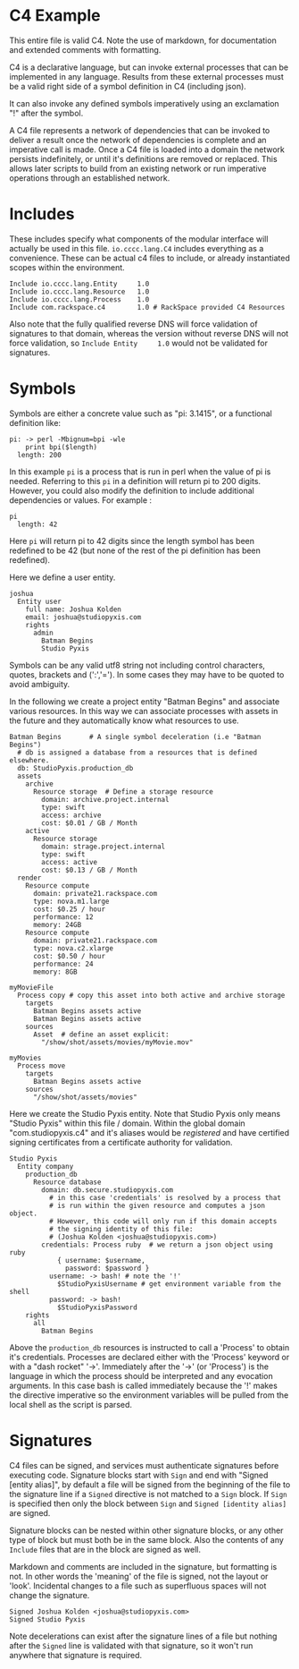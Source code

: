 # C4 Example
This entire file is valid C4.  Note the use of markdown, for documentation and extended comments with formatting.

C4 is a declarative language, but can invoke external processes that can be implemented in any language.  Results from these external processes must be a valid right side of a symbol definition in C4 (including json).

It can also invoke any defined symbols imperatively using an exclamation "!" after the symbol.

A C4 file represents a network of dependencies that can be invoked to deliver a result once the network of dependencies is complete and an imperative call is made.  Once a C4 file is loaded into a domain the network persists indefinitely, or until it's definitions are removed or replaced. This allows later scripts to build from an existing network or run imperative operations through an established network.

# Includes
These includes specify what components of the modular interface will actually be used in this file. `io.cccc.lang.C4` includes everything as a convenience.  These can be actual c4 files to include, or already instantiated scopes within the environment. 
    
    Include io.cccc.lang.Entity     1.0
    Include io.cccc.lang.Resource   1.0
    Include io.cccc.lang.Process    1.0
    Include com.rackspace.c4        1.0 # RackSpace provided C4 Resources
    
Also note that the fully qualified reverse DNS will force validation of signatures to that domain, whereas the version without reverse DNS will not force validation, so `Include Entity     1.0` would not be validated for signatures.

# Symbols

Symbols are either a concrete value such as "pi: 3.1415", or a functional definition like:
    
    pi: -> perl -Mbignum=bpi -wle
        print bpi($length)
      length: 200

In this example `pi` is a process that is run in perl when the value of pi is needed.  Referring to this `pi` in a definition will return pi to 200 digits.  However, you could also modify the definition to include additional dependencies or values.  For example :

    pi
      length: 42

Here `pi` will return pi to 42 digits since the length symbol has been redefined to be 42 (but none of the rest of the pi definition has been redefined).

Here we define a user entity.

    joshua
      Entity user
        full name: Joshua Kolden
        email: joshua@studiopyxis.com
        rights
          admin
            Batman Begins
            Studio Pyxis

Symbols can be any valid utf8 string not including control characters, quotes, brackets and (':','=').  In some cases they may have to be quoted to avoid ambiguity.

In the following we create a project entity "Batman Begins" and associate various resources.  In this way we can associate processes with assets in the future and they automatically know what resources to use.

    Batman Begins       # A single symbol deceleration (i.e "Batman Begins")
      # db is assigned a database from a resources that is defined elsewhere.
      db: StudioPyxis.production_db
      assets
        archive
          Resource storage  # Define a storage resource
            domain: archive.project.internal
            type: swift
            access: archive
            cost: $0.01 / GB / Month 
        active
          Resource storage
            domain: strage.project.internal
            type: swift
            access: active
            cost: $0.13 / GB / Month
      render
        Resource compute  
          domain: private21.rackspace.com
          type: nova.m1.large
          cost: $0.25 / hour
          performance: 12
          memory: 24GB
        Resource compute
          domain: private21.rackspace.com
          type: nova.c2.xlarge
          cost: $0.50 / hour
          performance: 24
          memory: 8GB

    myMovieFile
      Process copy # copy this asset into both active and archive storage
        targets
          Batman Begins assets active
          Batman Begins assets active
        sources
          Asset  # define an asset explicit: 
            "/show/shot/assets/movies/myMovie.mov"

    myMovies
      Process move
        targets
          Batman Begins assets active
        sources
          "/show/shot/assets/movies"

Here we create the Studio Pyxis entity.  Note that Studio Pyxis only means "Studio Pyxis" within this file / domain.  Within the global domain "com.studiopyxis.c4" and it's aliases would be _registered_ and have certified signing certificates from a certificate authority for validation.

    Studio Pyxis
      Entity company
        production_db
          Resource database
            domain: db.secure.studiopyxis.com
              # in this case 'credentials' is resolved by a process that
              # is run within the given resource and computes a json object.
              # However, this code will only run if this domain accepts
              # the signing identity of this file:
              # (Joshua Kolden <joshua@studiopyxis.com>)
            credentials: Process ruby  # we return a json object using ruby
                { username: $username,
                  password: $password }
              username: -> bash! # note the '!' 
                $StudioPyxisUsername # get environment variable from the shell
              password: -> bash! 
                $StudioPyxisPassword
        rights
          all
            Batman Begins

Above the `production_db` resources is instructed to call a 'Process' to obtain it's credentials. Processes are declared either with the 'Process' keyword or with a "dash rocket" '->'. Immediately after the '->' (or 'Process') is the language in which the process should be interpreted and any evocation arguments.  In this case bash is called immediately because the '!' makes the directive imperative so the environment variables will be pulled from the local shell as the script is parsed.

# Signatures

C4 files can be signed, and services must authenticate signatures before executing code.  Signature blocks start with `Sign` and end with "Signed [entity alias]", by default a file will be signed from the beginning of the file to the signature line if a `Signed` directive is not matched to a `Sign` block.  If `Sign` is specified then only the block between `Sign` and `Signed [identity alias]` are signed.

Signature blocks can be nested within other signature blocks, or any other type of block but must both be in the same block.  Also the contents of any `Include` files that are in the block are signed as well.

Markdown and comments are included in the signature, but formatting is not.  In other words the 'meaning' of the file is signed, not the layout or 'look'. Incidental changes to a file such as superfluous spaces will not change the signature.

    Signed Joshua Kolden <joshua@studiopyxis.com>
    Signed Studio Pyxis
    
Note decelerations can exist after the signature lines of a file but nothing after the `Signed` line is validated with that signature, so it won't run anywhere that signature is required.


